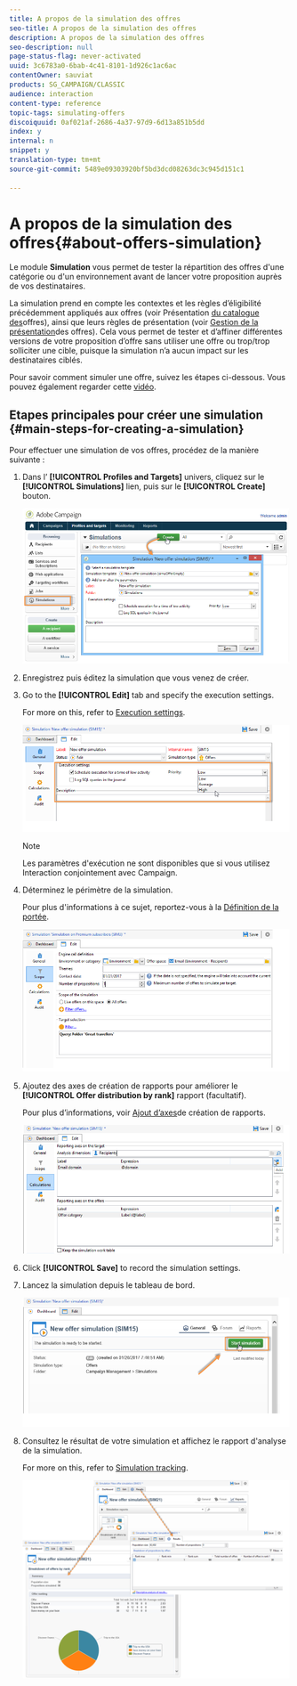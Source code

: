 ```yaml
---
title: A propos de la simulation des offres
seo-title: A propos de la simulation des offres
description: A propos de la simulation des offres
seo-description: null
page-status-flag: never-activated
uuid: 3c6783a0-6bab-4c41-8101-1d926c1ac6ac
contentOwner: sauviat
products: SG_CAMPAIGN/CLASSIC
audience: interaction
content-type: reference
topic-tags: simulating-offers
discoiquuid: 0af021af-2686-4a37-97d9-6d13a851b5dd
index: y
internal: n
snippet: y
translation-type: tm+mt
source-git-commit: 5489e09303920bf5bd3dcd08263dc3c945d151c1

---
```



# A propos de la simulation des offres{#about-offers-simulation}

Le module **Simulation** vous permet de tester la répartition des offres d&#39;une catégorie ou d&#39;un environnement avant de lancer votre proposition auprès de vos destinataires.

La simulation prend en compte les contextes et les règles d’éligibilité précédemment appliqués aux offres (voir Présentation [du catalogue des](../../interaction/using/offer-catalog-overview.md)offres), ainsi que leurs règles de présentation (voir [Gestion de la présentation](../../interaction/using/managing-offer-presentation.md)des offres). Cela vous permet de tester et d’affiner différentes versions de votre proposition d’offre sans utiliser une offre ou trop/trop solliciter une cible, puisque la simulation n’a aucun impact sur les destinataires ciblés.

Pour savoir comment simuler une offre, suivez les étapes ci-dessous. Vous pouvez également regarder cette [vidéo](https://helpx.adobe.com/campaign/classic/how-to/simulate-offer-in-acv6.html?playlist=/ccx/v1/collection/product/campaign/classic/segment/digital-marketers/explevel/intermediate/applaunch/introduction/collection.ccx.js&ref=helpx.adobe.com).

## Etapes principales pour créer une simulation {#main-steps-for-creating-a-simulation}

Pour effectuer une simulation de vos offres, procédez de la manière suivante :

1. Dans l’ **[!UICONTROL Profiles and Targets]** univers, cliquez sur le **[!UICONTROL Simulations]** lien, puis sur le **[!UICONTROL Create]** bouton.

   ![](assets/offer_simulation_001.png)

1. Enregistrez puis éditez la simulation que vous venez de créer.
1. Go to the **[!UICONTROL Edit]** tab and specify the execution settings.

   For more on this, refer to [Execution settings](../../interaction/using/execution-settings.md).

   ![](assets/offer_simulation_003.png)

   >[!NOTE]
   >
   >Les paramètres d&#39;exécution ne sont disponibles que si vous utilisez Interaction conjointement avec Campaign.

1. Déterminez le périmètre de la simulation.

   Pour plus d&#39;informations à ce sujet, reportez-vous à la [Définition de la portée](../../interaction/using/simulation-scope.md#definition-of-the-scope).

   ![](assets/offer_simulation_004.png)

1. Ajoutez des axes de création de rapports pour améliorer le **[!UICONTROL Offer distribution by rank]** rapport (facultatif).

   Pour plus d’informations, voir [Ajout d’axes](../../interaction/using/simulation-scope.md#adding-reporting-axes)de création de rapports.

   ![](assets/offer_simulation_005.png)

1. Click **[!UICONTROL Save]** to record the simulation settings.
1. Lancez la simulation depuis le tableau de bord.

   ![](assets/offer_simulation_006.png)

1. Consultez le résultat de votre simulation et affichez le rapport d&#39;analyse de la simulation.

   For more on this, refer to [Simulation tracking](../../interaction/using/simulation-tracking.md).

   ![](assets/offer_simulation_007.png)
